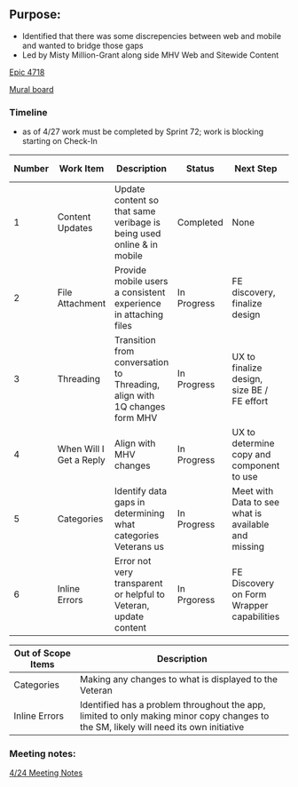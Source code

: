 ## Purpose: ##
* Identified that there was some discrepencies between web and mobile and wanted to bridge those gaps 
* Led by Misty Million-Grant along side MHV Web and Sitewide Content 

[Epic 4718](https://github.com/department-of-veterans-affairs/va-mobile-app/issues/4718)


[Mural board](https://app.mural.co/t/adhoccorporateworkspace2583/m/adhoccorporateworkspace2583/1678814753774/6419ffbf0434844d695912522dfdbc1c708345d7?invited=true&sender=u7ec1ac1ea3bde48882e36908)

### Timeline ###
 * as of 4/27 work must be completed by Sprint 72; work is blocking starting on Check-In



Number | Work Item | Description | Status | Next Step | Completed Tasks| Teams Involved
-------|---------- | ----------- | -----------| -----------| ----------- | -----------
1| Content Updates | Update content so that same veribage is being used online & in mobile | Completed | None | Content identified, content updated | FE, Content, UX
2| File Attachment | Provide mobile users a consistent experience in attaching files | In Progress | FE discovery, finalize design | UX research and comparison | UX, Content, FE
3| Threading | Transition from conversation to Threading, align with 1Q changes form MHV | In Progress| UX to finalize design, size BE / FE effort | BE Discovery on APIs | FE, BE, UX, Content
4| When Will I Get a Reply | Align with MHV changes | In Progress | UX to determine copy and component to use | UX research and comparison | UX, Content, FE
5| Categories |Identify data gaps in determining what categories Veterans us | In Progress | Meet with Data to see what is available and missing | UX research and comparison | UX, Reserach 
6| Inline Errors | Error not very transparent or helpful to Veteran, update content | In Prgoress | FE Discovery on Form Wrapper capabilities | | UX research and comparison | FE, UX, Content 


Out of Scope Items | Description 
----------------- | -------------
Categories | Making any changes to what is displayed to the Veteran 
Inline Errors | Identified has a problem throughout the app, limited to only making minor copy changes to the SM, likely will need its own initiative 


### Meeting notes: ###
[4/24 Meeting Notes ](https://dsva.slack.com/archives/C018V2JCWRJ/p1682356951378129)

